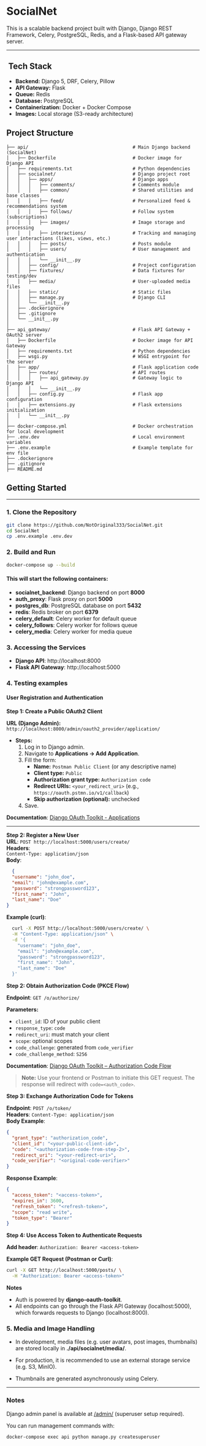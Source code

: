 # SocialNet

This is a scalable backend project built with Django, Django REST Framework, Celery, PostgreSQL, Redis, and a
Flask-based API gateway server.


---

## ️ Tech Stack

- **Backend:** Django 5, DRF, Celery, Pillow
- **API Gateway:** Flask
- **Queue:** Redis
- **Database:** PostgreSQL
- **Containerization:** Docker + Docker Compose
- **Images:** Local storage (S3-ready architecture)

## Project Structure

```
├── api/                                      # Main Django backend (SocialNet)
│   ├── Dockerfile                            # Docker image for Django API
│   ├── requirements.txt                      # Python dependencies
│   ├── socialnet/                            # Django project root
│   │   ├── apps/                             # Django apps
│   │   │   ├── comments/                     # Comments module
│   │   │   ├── common/                       # Shared utilities and base classes
│   │   │   ├── feed/                         # Personalized feed & recommendations system 
│   │   │   ├── follows/                      # Follow system (subscriptions)
│   │   │   ├── images/                       # Image storage and processing
│   │   │   ├── interactions/                 # Tracking and managing user interactions (likes, views, etc.)
│   │   │   ├── posts/                        # Posts module
│   │   │   ├── users/                        # User management and authentication
│   │   │   └── __init__.py
│   │   ├── config/                           # Project configuration
│   │   ├── fixtures/                         # Data fixtures for testing/dev
│   │   ├── media/                            # User-uploaded media files
│   │   ├── static/                           # Static files
│   │   ├── manage.py                         # Django CLI
│   │   └── __init__.py
│   ├── .dockerignore
│   ├── .gitignore
│   └── __init__.py
│
├── api_gateway/                              # Flask API Gateway + OAuth2 server
│   ├── Dockerfile                            # Docker image for API Gateway
│   ├── requirements.txt                      # Python dependencies
│   ├── wsgi.py                               # WSGI entrypoint for the server
│   ├── app/                                  # Flask application code
│   │   ├── routes/                           # API routes
│   │   │   ├── api_gateway.py                # Gateway logic to Django API
│   │   │   └── __init__.py
│   │   ├── config.py                         # Flask app configuration
│   │   ├── extensions.py                     # Flask extensions initialization
│   │   └── __init__.py
│
├── docker-compose.yml                        # Docker orchestration for local development
├── .env.dev                                  # Local environment variables
├── .env.example                              # Example template for env file
├── .dockerignore
├── .gitignore
├── README.md
```

## Getting Started

---

### 1. Clone the Repository

```bash
git clone https://github.com/NotOriginal333/SocialNet.git
cd SocialNet
cp .env.example .env.dev
```

### 2. Build and Run

```bash
docker-compose up --build
```

#### This will start the following containers:

* **socialnet_backend**: Django backend on port **8000**
* **auth_proxy**: Flask proxy on port **5000**
* **postgres_db**: PostgreSQL database on port **5432**
* **redis**: Redis broker on port **6379**
* **celery_default**: Celery worker for default queue
* **celery_follows**: Celery worker for follows queue
* **celery_media**: Celery worker for media queue

### 3. Accessing the Services

* **Django API**:    http://localhost:8000
* **Flask API Gateway**:    http://localhost:5000

### 4. Testing examples

#### User Registration and Authentication

**Step 1: Create a Public OAuth2 Client**

**URL (Django Admin):** `http://localhost:8000/admin/oauth2_provider/application/`

- **Steps:**
    1. Log in to Django admin.
    2. Navigate to **Applications → Add Application**.
    3. Fill the form:
        - **Name:** `Postman Public Client` (or any descriptive name)
        - **Client type:** `Public`
        - **Authorization grant type:** `Authorization code`
        - **Redirect URIs:** `<your_redirect_uri>` (e.g., `https://oauth.pstmn.io/v1/callback`)
        - **Skip authorization (optional):** unchecked
    4. Save.

**Documentation**: [Django OAuth Toolkit - Applications](https://django-oauth-toolkit.readthedocs.io/en/latest/tutorial/tutorial_01.html#applications)

---

**Step 2: Register a New User** \
**URL**: `POST http://localhost:5000/users/create/` \
**Headers**: \
`Content-Type: application/json`\
**Body**:

```json
  {
  "username": "john_doe",
  "email": "john@example.com",
  "password": "strongpassword123",
  "first_name": "John",
  "last_name": "Doe"
}
  ```

**Example (curl)**:

```bash
  curl -X POST http://localhost:5000/users/create/ \
  -H "Content-Type: application/json" \
  -d '{
    "username": "john_doe",
    "email": "john@example.com",
    "password": "strongpassword123",
    "first_name": "John",
    "last_name": "Doe"
  }'
  ```

**Step 2: Obtain Authorization Code (PKCE Flow)**

**Endpoint**: `GET /o/authorize/`

**Parameters:**

- `client_id`: ID of your public client
- `response_type`: `code`
- `redirect_uri`: must match your client
- `scope`: optional scopes
- `code_challenge`: generated from `code_verifier`
- `code_challenge_method`: `S256`

**Documentation**: [Django OAuth Toolkit – Authorization Code Flow](https://django-oauth-toolkit.readthedocs.io/en/latest/tutorial/tutorial_04.html)

> **Note:** Use your frontend or Postman to initiate this GET request. The response will redirect
> with `code=<auth_code>`.

**Step 3: Exchange Authorization Code for Tokens**

**Endpoint**: `POST /o/token/`  
**Headers**: `Content-Type: application/json`  
**Body Example**:

```json
{
  "grant_type": "authorization_code",
  "client_id": "<your-public-client-id>",
  "code": "<authorization-code-from-step-2>",
  "redirect_uri": "<your-redirect-uri>",
  "code_verifier": "<original-code-verifier>"
} 
```

**Response Example**:

```json
{
  "access_token": "<access-token>",
  "expires_in": 3600,
  "refresh_token": "<refresh-token>",
  "scope": "read write",
  "token_type": "Bearer"
}
```

**Step 4: Use Access Token to Authenticate Requests**

**Add header**: `Authorization: Bearer <access-token>`

**Example GET Request (Postman or Curl)**: 
```bash
curl -X GET http://localhost:5000/posts/ \
  -H "Authorization: Bearer <access-token>"
```

**Notes**

* Auth is powered by **django-oauth-toolkit**.
* All endpoints can go through the Flask API Gateway (localhost:5000), which forwards requests to Django (localhost:8000).

### 5. Media and Image Handling

* In development, media files (e.g. user avatars, post images, thumbnails) are stored locally in **./api/socialnet/media/**.

* For production, it is recommended to use an external storage service (e.g. S3, MinIO).

* Thumbnails are generated asynchronously using Celery.

--- 

### Notes

Django admin panel is available at [/admin/]() (superuser setup required).

You can run management commands with:

``` bash
docker-compose exec api python manage.py createsuperuser
```